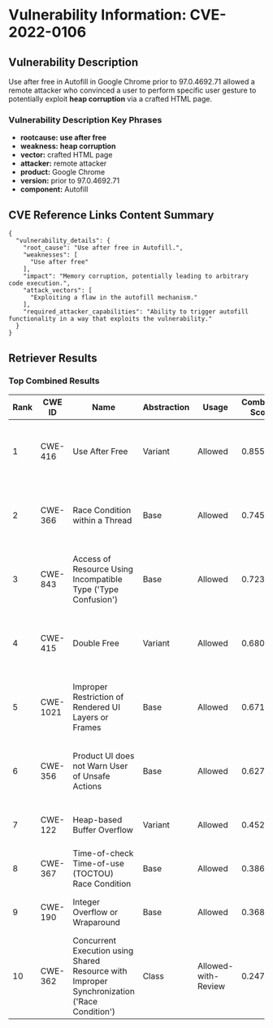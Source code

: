 # Vulnerability Information: CVE-2022-0106

## Vulnerability Description
Use after free in Autofill in Google Chrome prior to 97.0.4692.71 allowed a remote attacker who convinced a user to perform specific user gesture to potentially exploit **heap corruption** via a crafted HTML page.

### Vulnerability Description Key Phrases
- **rootcause:** **use after free**
- **weakness:** **heap corruption**
- **vector:** crafted HTML page
- **attacker:** remote attacker
- **product:** Google Chrome
- **version:** prior to 97.0.4692.71
- **component:** Autofill

## CVE Reference Links Content Summary
```
{
  "vulnerability_details": {
    "root_cause": "Use after free in Autofill.",
    "weaknesses": [
      "Use after free"
    ],
    "impact": "Memory corruption, potentially leading to arbitrary code execution.",
    "attack_vectors": [
      "Exploiting a flaw in the autofill mechanism."
    ],
    "required_attacker_capabilities": "Ability to trigger autofill functionality in a way that exploits the vulnerability."
  }
}
```

## Retriever Results

### Top Combined Results

| Rank | CWE ID | Name | Abstraction | Usage | Combined Score | Retrievers | Individual Scores |
|------|--------|------|-------------|-------|---------------|------------|-------------------|
| 1 | CWE-416 | Use After Free | Variant | Allowed | 0.8554 | dense, sparse, graph | dense: 0.636, sparse: 0.552, graph: 0.819 |
| 2 | CWE-366 | Race Condition within a Thread | Base | Allowed | 0.7459 | dense, sparse, graph | dense: 0.561, sparse: 0.437, graph: 0.602 |
| 3 | CWE-843 | Access of Resource Using Incompatible Type ('Type Confusion') | Base | Allowed | 0.7233 | dense, sparse, graph | dense: 0.498, sparse: 0.400, graph: 0.686 |
| 4 | CWE-415 | Double Free | Variant | Allowed | 0.6805 | dense, sparse, graph | dense: 0.528, sparse: 0.321, graph: 0.809 |
| 5 | CWE-1021 | Improper Restriction of Rendered UI Layers or Frames | Base | Allowed | 0.6710 | dense, sparse, graph | dense: 0.546, sparse: 0.308, graph: 0.620 |
| 6 | CWE-356 | Product UI does not Warn User of Unsafe Actions | Base | Allowed | 0.6273 | dense, sparse, graph | dense: 0.535, sparse: 0.252, graph: 0.603 |
| 7 | CWE-122 | Heap-based Buffer Overflow | Variant | Allowed | 0.4520 | dense, sparse | dense: 0.522, sparse: 0.399 |
| 8 | CWE-367 | Time-of-check Time-of-use (TOCTOU) Race Condition | Base | Allowed | 0.3862 | dense, sparse | dense: 0.489, sparse: 0.248 |
| 9 | CWE-190 | Integer Overflow or Wraparound | Base | Allowed | 0.3686 | sparse, graph | sparse: 0.268, graph: 0.602 |
| 10 | CWE-362 | Concurrent Execution using Shared Resource with Improper Synchronization ('Race Condition') | Class | Allowed-with-Review | 0.2470 | dense, sparse | dense: 0.485, sparse: 0.310 |


